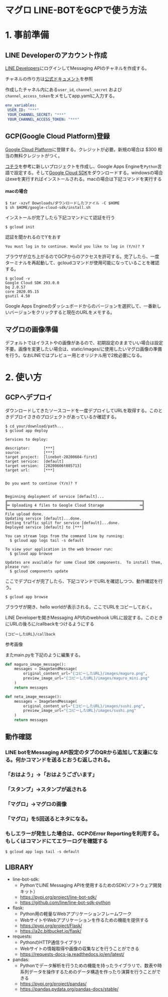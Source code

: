 # マグロ LINE-BOTをGCPで使う方法

#  1. 事前準備

## LINE Developerのアカウント作成

[LINE Developers](https://developers.line.biz/ja/)にログインしてMessaging APIのチャネルを作成する。

チャネルの作り方は[公式ドキュメント](https://developers.line.biz/ja/docs/messaging-api/getting-started/#%E3%83%81%E3%83%A3%E3%83%8D%E3%83%AB%E3%81%AE%E4%BD%9C%E6%88%90)を参照

作成したチャネル内にある`user_id`, `channel_secret` および `channel_access_token`をメモしてapp.yamlに入力する。

 ~~~yaml
env_variables:
  USER_ID: "***"
  YOUR_CHANNEL_SECRET: "***"
  YOUR_CHANNEL_ACCESS_TOKEN: "***"
~~~

## GCP(Google Cloud Platform)登録

[Google Cloud Platform](https://cloud.google.com/getting-started?hl=ja)に登録する。クレジットが必要。新規の場合は $300 相当の無料クレジットがつく。

[コチラ](https://blog.apar.jp/web/6912/)を参考に新しいプロジェクトを作成し、Google Apps Engineを`Python`言語で設定する。そして[Google Cloud SDK](https://cloud.google.com/sdk/docs?hl=ja)をダウンロードする。windowsの場合はexeを実行すればインストールされる。macの場合は下記コマンドを実行する

#### macの場合
~~~
$ tar -xzvf Downloads/ダウンロードしたファイル -C $HOME
$ sh $HOME/google-cloud-sdk/install.sh
~~~

インストールが完了したら下記コマンドにて認証を行う

~~~
$ gcloud init
~~~
認証を聞かれるのでYをおす
~~~
You must log in to continue. Would you like to log in (Y/n)? Y
~~~
ブラウザが立ち上がるのでGCPからのアクセスを許可する。完了したら、一度ターミナルを再起動して、gcloudコマンドが使用可能になっていることを確認する。
~~~
$ gcloud -v
Google Cloud SDK 293.0.0
bq 2.0.57
core 2020.05.15
gsutil 4.50
~~~

Google Apps Engineのダッシュボードからのバージョンを選択して、一番新しいバージョンをクリックすると現在のURLをメモする。

## マグロの画像準備

デフォルトではイラストやの画像があるので、初期設定のままでいい場合は設定不要。画像を変更したい場合は、static/images/に使用したいマグロ画像の準備を行う。なおLINEではプレビュー用とオリジナル用で2枚必要になる。

# 2. 使い方

## GCPへデプロイ

ダウンロードしてきたソースコードを一度デプロイしてURLを取得する。このときデプロイさきのプロジェクトがあっているか確認する。

~~~
$ cd your/download/path...
$ gcloud app deploy

Services to deploy:

descriptor:      [***]
source:          [***]
target project:  [linebot-20200604-first]
target service:  [default]
target version:  [20200606t085713]
target url:      [***]


Do you want to continue (Y/n)? Y 


Beginning deployment of service [default]...
╔════════════════════════════════════════════════════════════╗
╠═ Uploading 4 files to Google Cloud Storage                ═╣
╚════════════════════════════════════════════════════════════╝
File upload done.
Updating service [default]...done.
Setting traffic split for service [default]...done.
Deployed service [default] to [***]

You can stream logs from the command line by running:
  $ gcloud app logs tail -s default

To view your application in the web browser run:
  $ gcloud app browse

Updates are available for some Cloud SDK components.  To install them,
please run:
  $ gcloud components update

~~~

ここでデプロイが完了したら、下記コマンドでURLを確認しつつ、動作確認を行う。

~~~~
$ gcloud app browse
~~~~

ブラウザが開き、hello worldが表示される。ここでURLをコピーしておく。

LINE Developerを開きMessaging API内のwebhook URLに設定する。このときにURLの後ろに/callbackをつけるようにする

`{コピーしたURL}/callback`

参考画像

またmain.pyを下記のように編集する。

~~~~python
def maguro_image_message():
    messages = ImageSendMessage(
        original_content_url="{コピーしたURL}/images/maguro.png", 
        preview_image_url="{コピーしたURL}/images/maguro_mini.png" 
    )
    return messages

def neta_image_message():
    messages = ImageSendMessage(
        original_content_url="{コピーしたURL}/images/sushi.png", 
        preview_image_url="{コピーしたURL}/images/sushi.png" 
    )
    return messages
~~~~



## 動作確認

 ### LINE botをMessaging API設定のタブのQRから追加して友達になる。何かコマンドを送るとおうむ返しされる。

 ### 「おはよう」→「おはようございます」

### 「スタンプ」→スタンプが返される

### 「マグロ」→マグロの画像

### 「マグロ」を5回送るとネタになる。

### もしエラーが発生した場合は、GCPのError Reportingを利用する。もしくはコマンドにてエラーログを確認する

~~~
$ gcloud app logs tail -s default
~~~



## LIBRARY
- line-bot-sdk:
    - PythonでLINE Messaging APIを使用するためのSDK(ソフトウェア開発キット）
    - https://pypi.org/project/line-bot-sdk/
    - https://github.com/line/line-bot-sdk-python
- flask:
    - Python用の軽量なWebアプリケーションフレームワーク
    - WebサイトやWebアプリケーションを作るための機能を提供する
    - https://pypi.org/project/Flask/
    - https://a2c.bitbucket.io/flask/
- requests:
    - PythonのHTTP通信ライブラリ
    - Webサイトの情報取得や画像の収集などを行うことができる
    - https://requests-docs-ja.readthedocs.io/en/latest/
- pandas:
    - Pythonでデータ解析を行うための機能を持ったライブラリで、数表や時系列データを操作するためのデータ構造を作ったり演算を行うことができる
    - https://pypi.org/project/pandas/
    - https://pandas.pydata.org/pandas-docs/stable/
